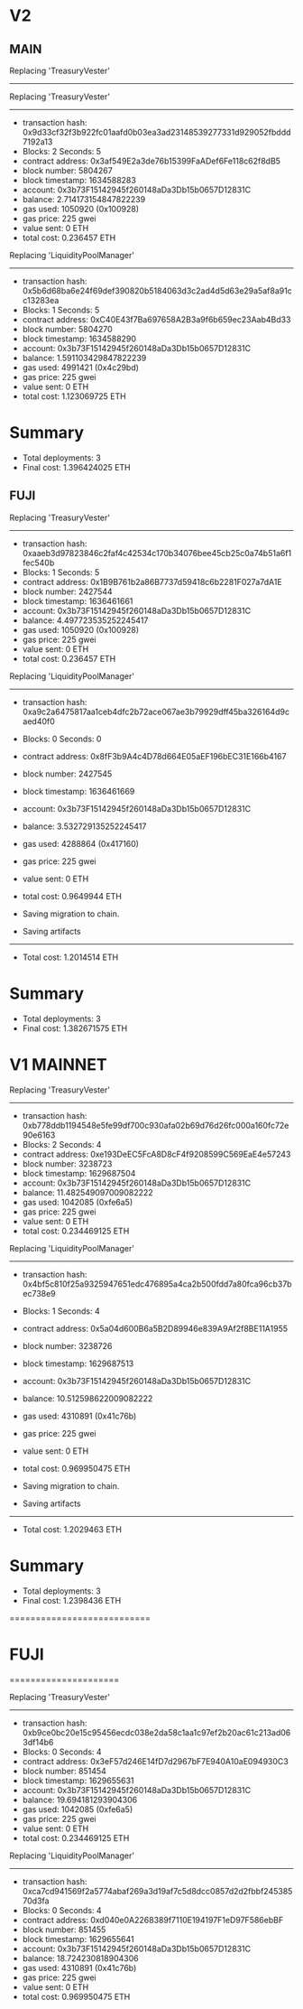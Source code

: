 # V2

## MAIN

Replacing 'TreasuryVester'

---

Replacing 'TreasuryVester'

---

- transaction hash: 0x9d33cf32f3b922fc01aafd0b03ea3ad23148539277331d929052fbddd7192a13
- Blocks: 2 Seconds: 5
- contract address: 0x3af549E2a3de76b15399FaADef6Fe118c62f8dB5
- block number: 5804267
- block timestamp: 1634588283
- account: 0x3b73F15142945f260148aDa3Db15b0657D12831C
- balance: 2.714173154847822239
- gas used: 1050920 (0x100928)
- gas price: 225 gwei
- value sent: 0 ETH
- total cost: 0.236457 ETH

Replacing 'LiquidityPoolManager'

---

- transaction hash: 0x5b6d68ba6e24f69def390820b5184063d3c2ad4d5d63e29a5af8a91cc13283ea
- Blocks: 1 Seconds: 5
- contract address: 0xC40E43f7Ba697658A2B3a9f6b659ec23Aab4Bd33
- block number: 5804270
- block timestamp: 1634588290
- account: 0x3b73F15142945f260148aDa3Db15b0657D12831C
- balance: 1.591103429847822239
- gas used: 4991421 (0x4c29bd)
- gas price: 225 gwei
- value sent: 0 ETH
- total cost: 1.123069725 ETH

# Summary

- Total deployments: 3
- Final cost: 1.396424025 ETH

## FUJI

Replacing 'TreasuryVester'

---

- transaction hash: 0xaaeb3d97823846c2faf4c42534c170b34076bee45cb25c0a74b51a6f1fec540b
- Blocks: 1 Seconds: 5
- contract address: 0x1B9B761b2a86B7737d59418c6b2281F027a7dA1E
- block number: 2427544
- block timestamp: 1636461661
- account: 0x3b73F15142945f260148aDa3Db15b0657D12831C
- balance: 4.497723535252245417
- gas used: 1050920 (0x100928)
- gas price: 225 gwei
- value sent: 0 ETH
- total cost: 0.236457 ETH

Replacing 'LiquidityPoolManager'

---

- transaction hash: 0xa9c2a6475817aa1ceb4dfc2b72ace067ae3b79929dff45ba326164d9caed40f0
- Blocks: 0 Seconds: 0
- contract address: 0x8fF3b9A4c4D78d664E05aEF196bEC31E166b4167
- block number: 2427545
- block timestamp: 1636461669
- account: 0x3b73F15142945f260148aDa3Db15b0657D12831C
- balance: 3.532729135252245417
- gas used: 4288864 (0x417160)
- gas price: 225 gwei
- value sent: 0 ETH
- total cost: 0.9649944 ETH

- Saving migration to chain.
- Saving artifacts

---

- Total cost: 1.2014514 ETH

# Summary

- Total deployments: 3
- Final cost: 1.382671575 ETH

# V1 MAINNET

Replacing 'TreasuryVester'

---

- transaction hash: 0xb778ddb1194548e5fe99df700c930afa02b69d76d26fc000a160fc72e90e6163
- Blocks: 2 Seconds: 4
- contract address: 0xe193DeEC5FcA8D8cF4f9208599C569EaE4e57243
- block number: 3238723
- block timestamp: 1629687504
- account: 0x3b73F15142945f260148aDa3Db15b0657D12831C
- balance: 11.482549097009082222
- gas used: 1042085 (0xfe6a5)
- gas price: 225 gwei
- value sent: 0 ETH
- total cost: 0.234469125 ETH

Replacing 'LiquidityPoolManager'

---

- transaction hash: 0x4bf5c810f25a9325947651edc476895a4ca2b500fdd7a80fca96cb37bec738e9
- Blocks: 1 Seconds: 4
- contract address: 0x5a04d600B6a5B2D89946e839A9Af2f8BE11A1955
- block number: 3238726
- block timestamp: 1629687513
- account: 0x3b73F15142945f260148aDa3Db15b0657D12831C
- balance: 10.512598622009082222
- gas used: 4310891 (0x41c76b)
- gas price: 225 gwei
- value sent: 0 ETH
- total cost: 0.969950475 ETH

- Saving migration to chain.
- Saving artifacts

---

- Total cost: 1.2029463 ETH

# Summary

- Total deployments: 3
- Final cost: 1.2398436 ETH

===========================

# FUJI

=====================

Replacing 'TreasuryVester'

---

- transaction hash: 0xb9ce0bc20e15c95456ecdc038e2da58c1aa1c97ef2b20ac61c213ad063df14b6
- Blocks: 0 Seconds: 4
- contract address: 0x3eF57d246E14fD7d2967bF7E940A10aE094930C3
- block number: 851454
- block timestamp: 1629655631
- account: 0x3b73F15142945f260148aDa3Db15b0657D12831C
- balance: 19.694181293904306
- gas used: 1042085 (0xfe6a5)
- gas price: 225 gwei
- value sent: 0 ETH
- total cost: 0.234469125 ETH

Replacing 'LiquidityPoolManager'

---

- transaction hash: 0xca7cd941569f2a5774abaf269a3d19af7c5d8dcc0857d2d2fbbf24538570d3fa
- Blocks: 0 Seconds: 4
- contract address: 0xd040e0A2268389f7110E194197F1eD97F586ebBF
- block number: 851455
- block timestamp: 1629655641
- account: 0x3b73F15142945f260148aDa3Db15b0657D12831C
- balance: 18.724230818904306
- gas used: 4310891 (0x41c76b)
- gas price: 225 gwei
- value sent: 0 ETH
- total cost: 0.969950475 ETH

